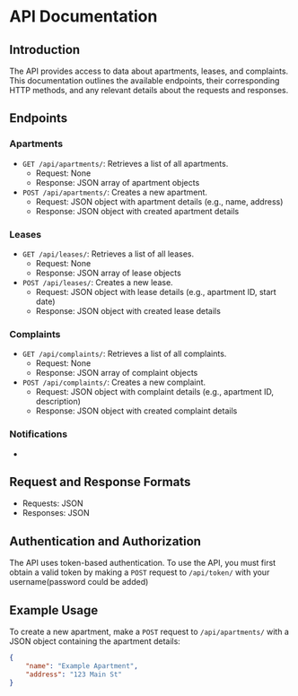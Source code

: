 # API Documentation
## Introduction
The API provides access to data about apartments, leases, and complaints. This documentation outlines the available endpoints, their corresponding HTTP methods, and any relevant details about the requests and responses.

## Endpoints
### Apartments
* `GET /api/apartments/`: Retrieves a list of all apartments.
	+ Request: None
	+ Response: JSON array of apartment objects
* `POST /api/apartments/`: Creates a new apartment.
	+ Request: JSON object with apartment details (e.g., name, address)
	+ Response: JSON object with created apartment details

### Leases
* `GET /api/leases/`: Retrieves a list of all leases.
	+ Request: None
	+ Response: JSON array of lease objects
* `POST /api/leases/`: Creates a new lease.
	+ Request: JSON object with lease details (e.g., apartment ID, start date)
	+ Response: JSON object with created lease details

### Complaints
* `GET /api/complaints/`: Retrieves a list of all complaints.
	+ Request: None
	+ Response: JSON array of complaint objects
* `POST /api/complaints/`: Creates a new complaint.
	+ Request: JSON object with complaint details (e.g., apartment ID, description)
	+ Response: JSON object with created complaint details

### Notifications
*

## Request and Response Formats
* Requests: JSON
* Responses: JSON

## Authentication and Authorization
The API uses token-based authentication. To use the API, you must first obtain a valid token by making a `POST` request to `/api/token/` with your username(password could be added)

## Example Usage
To create a new apartment, make a `POST` request to `/api/apartments/` with a JSON object containing the apartment details:
```json
{
    "name": "Example Apartment",
    "address": "123 Main St"
}
